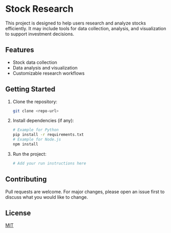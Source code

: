 # Stock Research

This project is designed to help users research and analyze stocks efficiently. It may include tools for data collection, analysis, and visualization to support investment decisions.

## Features
- Stock data collection
- Data analysis and visualization
- Customizable research workflows

## Getting Started
1. Clone the repository:
   ```bash
   git clone <repo-url>
   ```
2. Install dependencies (if any):
   ```bash
   # Example for Python
   pip install -r requirements.txt
   # Example for Node.js
   npm install
   ```
3. Run the project:
   ```bash
   # Add your run instructions here
   ```

## Contributing
Pull requests are welcome. For major changes, please open an issue first to discuss what you would like to change.

## License
[MIT](LICENSE)
